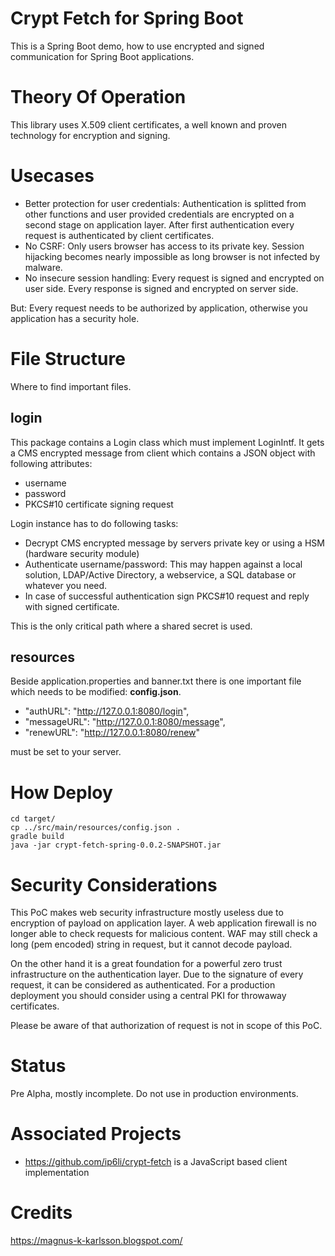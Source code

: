 # Crypt Fetch for Spring Boot

This is a Spring Boot demo, how to use encrypted and signed communication for
Spring Boot applications.

# Theory Of Operation

This library uses X.509 client certificates, a well known and proven technology for
encryption and signing.

# Usecases

* Better protection for user credentials: Authentication is splitted from other functions and
user provided credentials are encrypted on a second stage on application layer. After first authentication
every request is authenticated by client certificates.
* No CSRF: Only users browser has access to its private key. Session hijacking becomes
nearly impossible as long browser is not infected by malware. 
* No insecure session handling: Every request is signed and encrypted on user side. Every response
is signed and encrypted on server side.

But: Every request needs to be authorized by application, otherwise you application has a security hole.

# File Structure

Where to find important files.

## login

This package contains a Login class which must implement LoginIntf. It gets a CMS encrypted message
from client which contains a JSON object with following attributes:

* username
* password
* PKCS#10 certificate signing request

Login instance has to do following tasks:

* Decrypt CMS encrypted message by servers private key or using a HSM (hardware security module)
* Authenticate username/password: This may happen against a local solution, LDAP/Active Directory,
 a webservice, a SQL database or whatever you need.
* In case of successful authentication sign PKCS#10 request and reply with signed certificate.

This is the only critical path where a shared secret is used.

## resources

Beside application.properties and banner.txt there is one important file which needs to be
modified: **config.json**.

* "authURL": "http://127.0.0.1:8080/login",
* "messageURL": "http://127.0.0.1:8080/message",
* "renewURL": "http://127.0.0.1:8080/renew"

must be set to your server.

# How Deploy
 
    cd target/
    cp ../src/main/resources/config.json .
    gradle build
    java -jar crypt-fetch-spring-0.0.2-SNAPSHOT.jar 
 
# Security Considerations

This PoC makes web security infrastructure mostly useless due to encryption of payload
on application layer. A web application firewall is no longer able to check requests for malicious content.
WAF may still check a long (pem encoded) string in request, but it cannot decode payload.

On the other hand it is a great foundation for a powerful zero trust infrastructure on the
authentication layer. Due to the signature of every request, it can be considered as
authenticated. For a production deployment you should consider using a central PKI for
throwaway certificates.

Please be aware of that authorization of request is not in scope of this PoC.

# Status

Pre Alpha, mostly incomplete. Do not use in production environments.

# Associated Projects

* https://github.com/ip6li/crypt-fetch is a JavaScript based client implementation

# Credits

https://magnus-k-karlsson.blogspot.com/

